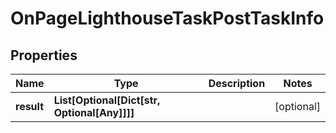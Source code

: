 # OnPageLighthouseTaskPostTaskInfo


## Properties

| Name | Type | Description | Notes |
|------------ | ------------- | ------------- | -------------|
**result** | **List[Optional[Dict[str, Optional[Any]]]]** |  |[optional]|